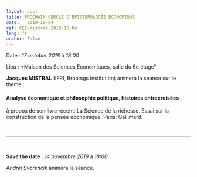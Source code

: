 ```yaml
---
layout: post
title: PROCHAIN CERCLE D'EPISTEMOLOGIE ECONOMIQUE
date:   2019-10-04
ref: CEE-mistral-2019-10-04
lang: fr
anchor: False
---
```


<i class="fas fa-table"></i> Date : *17 october 2018* à *18:00*

<i class="fas fa-map-marked"></i> Lieu : *Maison des Sciences Économiques, salle du 6e étage"

**Jacques MISTRAL** (IFRI, Brooings Institution) animera la séance sur le thème :

#### Analyse économique et philosophie politique, histoires entrecroisées

à propos de son livre récent:  La Science de la richesse. Essai sur la construction de la pensée économique. Paris: Gallimard.



<!--more-->



<br>
<hr />
<br>

**Save the date** : *14 novembre 2019* à *18:00*

*Andrej Svorenčík* animera la séance.
